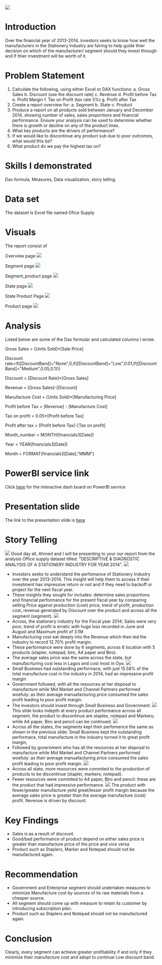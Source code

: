 ![](stationery.PNG)

# Introduction

Over the financial year of 2013-2014, investors seeks to know how well the manufacturers in the Stationery Industry are fairing to help guide thier decision on which of the manufacturer/ segment should they invest through and if thier investment will be worth of it.

# Problem Statement

1. Calculate the following, using either Excel or DAX functions:
a. Gross Sales
b. Discount (use the discount rate)
c. Revenue
d. Profit before Tax
e. Profit Margin
f. Tax on Profit (tax rate 5%)
g. Profit after Tax
2. Create a report overview for:
a. Segment
b. State
c. Product
3. Produce a report on all products sold between January and December 2014, showing number of sales, sales proportions and financial performance. Ensure your analysis can be used to determine whether there is growth or decline on any of the product lines.
4. What key products are the drivers of performance?
5. If we would like to discontinue any product sub due to poor outcomes, what would this be?
6. What product do we pay the highest tax on?

# Skills I demonstrated

Dax formula, Measures, Data visualization, story telling.

# Data set

The dataset is Excel file named Ofice Supply

# Visuals

The report consist of 

Overview page
![](Overview_1.PNG)

Segment page
![](segment_slide_2.PNG)

Segment_product page
![](segment_product_slide_5.PNG)

State page
![](state_slide_3.PNG)

State Product Page
![](product_state.PNG)

Product page
![](product_slide_4.PNG)

# Analysis

Listed below are some of the Dax formular and calculated columns I wrote.

Gross Sales = [Units Sold]*[Sale Price]

Discount rate=if([DiscountBand]="None",0,if([DiscountBand]="Low",0.01,if([DiscountBand]="Medium",0.05,0.1)))

Discount = [Discount Rate]*[Gross Sales]

Revenue = [Gross Sales]-[Discount]

Manufacture Cost = [Units Sold]*[Manufacturing Price]

Profit before Tax = [Revenue] - [Manufacture Cost]

Tax on profit = 0.05*[Profit before Tax]

Profit after tax = [Profit before Tax]-[Tax on profit]

Month_number = MONTH(financials3[Date])

Year = YEAR(financials3[Date])

Month = FORMAT(financials3[Date],"MMM") 

# PowerBI service link

Click [here](https://app.powerbi.com/links/bJ4fJpgGes?ctid=a4531a04-9d2c-48c6-aee4-9c374f98bea5&pbi_source=linkShare&bookmarkGuid=1286b9ea-2a5d-4b64-a9ad-9ec00985090f) for the interactive dash board on  PowerBI service 

# Presentation slide

The link to the presentation slide is [here](https://docs.google.com/presentation/d/1dHWTbo_3-nc2CO2cbpn5k_KkLSrk8rf0aljMtH1hrhQ/edit#slide=id.p)

# Story Telling
![](slide_1.PNG)
Good day all, Ahmed and I will be presenting to your our report from the analysis Office supply dataset titled: "DESCRIPTIVE & DIAGNOSTIC ANALYSIS OF A STATIONERY INDUSTRY FOR YEAR 2014".
![](slide_2.PNG)
* Investors seeks to understand the perfomance of Stationery Industry over the year 2013-2014. This insight will help them to access if their investment has impressive return or not and if they need to backoff or project for the next fiscal year. 
* These insights they sought for includes: determine sales proportions and financial performance for the present fiscal year by comparing selling Price against production (cost) price, trend of profit, production cost, revenue generated by Discount over the product and across all the segment (segment).
![](slide_3.PNG)
* Across, the stationery industry for the Fiscal year 2014; Sales were very poor, trend of profit is erratic with huge loss recorded in June and August and Maximum profit of 3.1M
* Manufacturing cost eat deeply into the Revenue which then led the industry to record 12.70% profit margin.
* These performance were done by 6 segments, across 6 location with 5 products (stapler, notepad, biro, A4 paper and Biro).
* The average sales price was the same across the state, but manufacrturing cost less in Lagos and cost most in Oyo.
![](slide_4.PNG)
* Small Business had outstanding performace, with just 15.58% of the total manufacture cost in the industry in 2014, had an impressive profit margin
* Government followed, with all the resources at her disposal to manufacture while Mid Market and Channel Partners performed woefuly: as their average manuafacturing price consumed the sales profit leading to poor profit margin.
* The investors should invest through Small Business and Government.
![](slide_7.PNG)
This slide looks indepth at every product performance across all segment, the product  to discontinue are staples, notepad and Markers; while A4 paper, Biro and pencil can be continued.
![](slide_5.PNG)
* Across all the states, the segments kept their perfomence the same as shown in the previous slide: Small Business kept the  outstanding performace, total manufacture in the industry turned it to great profit margin,
* Followed by government who has all the resources at her disposal to manufacture while Mid Market and Channel Partners performed woefuly: as their average manuafacturing price consumed the sales profit leading to poor profit margin.
![](product_state.PNG)
* Across all state, more resources were commited to the production of products to be discontinue (stapler, markers, notepad).
* Fewer resources were commited to A4 paper, Biro and pencil: these are the product that had impressive performance. 
![](slide_6.PNG)
The product with fewer/greater manufacture yeild great/lesser profit margin because the average sales price is greater than the average manufacture (cost) profit. Revenue is driven by discount.
# Key Findings

* Sales is as a result of discount.
* Good/bad  performance of product depend on either sales price is greater than manufacture price of the price and vice versa
* Product such as Staplers, Marker and Notepad should not be manufactured again.

# Recommendation

* Government and Enterprise segment should undertaken measures to minimize Manufacture cost by sources of its raw materials from a cheaper source.
* All segment should come up with measure to retain its customer by introducing subscription plan.
* Product such as Staplers and Notepad should not be manufactured again.

# Conclusion
Clearly, every segment can achieve greater profitability if and only if they minimize their manufacture cost and adopt to continue Low discount band.



